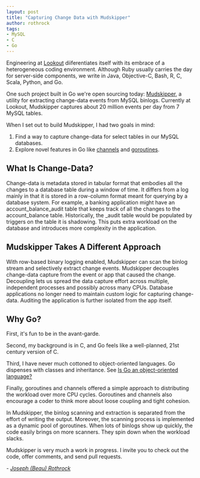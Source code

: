 ```yaml
--- 
layout: post 
title: "Capturing Change Data with Mudskipper"
author: rothrock 
tags: 
- MySQL
- C 
- Go
--- 
```


Engineering at [Lookout](https://github.com/lookout) diiferentiates itself with
its embrace of a heterogeneous coding environment.  Although Ruby usually
carries the day for server-side components, we write in Java, Objective-C,
Bash, R, C, Scala, Python, and Go.

One such project built in Go we're open sourcing today:
[Mudskipper](https://github.com/lookout/mudskipper), a utility for extracting
change-data events from MySQL binlogs. Currently at Lookout, Mudskipper
captures about 20 million events per day from 7 MySQL tables.

When I set out to build Mudskipper, I had two goals in mind:

  1. Find a way to capture change-data for select tables in our MySQL databases.
  2. Explore novel features in Go like [channels](https://golang.org/doc/effective_go.html#channels) and [goroutines](https://golang.org/doc/effective_go.html#goroutines).

What Is Change-Data?
--------------------

Change-data is metadata stored in tabular format that embodies all the changes to a database table during a window of time.
It differs from a log mainly in that it is stored in a row-column format meant for querying by a database system.
For example, a banking application might have an account_balance_audit table that keeps track of all the changes to the account_balance table.
Historically, the _audit table would be populated by triggers on the table it is shadowing.
This puts extra workload on the database and introduces more complexity in the application.

Mudskipper Takes A Different Approach
-------------------------------------
With row-based binary logging enabled, Mudskipper can scan the binlog stream and selectively extract change events.
Mudskipper decouples change-data capture from the event or app that caused the change.
Decoupling lets us spread the data capture effort across multiple, independent processes and possibly across many CPUs.
Database applications no longer need to maintain custom logic for capturing change-data.
Auditing the application is further isolated from the app itself.

Why Go?
-------
First, it's fun to be in the avant-garde.

Second, my background is in C, and Go feels like a well-planned, 21st century version of C.

Third, I have never much cottoned to object-oriented languages.
Go dispenses with classes and inheritance.
See [Is Go an object-oriented language?](https://golang.org/doc/faq#Is_Go_an_object-oriented_language)

Finally, goroutines and channels offered a simple approach to distributing the workload over more CPU cycles.
Goroutines and channels also encourage a coder to think more about loose coupling and tight cohesion.

In Mudskipper, the binlog scanning and extraction is separated from the effort of writing the output.
Moreover, the scanning process is implemented as a dynamic pool of goroutines.
When lots of binlogs show up quickly, the code easily brings on more scanners.
They spin down when the workload slacks.

Mudskipper is very much a work in progress. I invite you to check out the code, offer comments, and send pull requests.

*- [Joseph (Beau) Rothrock](https://github.com/rothrock)*
